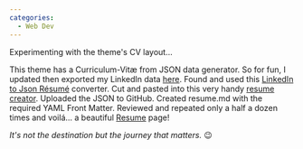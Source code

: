 ```yaml
---
categories:
  - Web Dev
---
```

Experimenting with the theme's CV layout...

This theme has a Curriculum-Vitæ from JSON data generator. 
So for fun, I updated then exported my LinkedIn data [here](https://www.linkedin.com/psettings/member-data). Found and used this [LinkedIn to Json Résumé](https://jmperezperez.com/linkedin-to-json-resume) converter. Cut and pasted into this very handy [resume creator](http://registry.jsonresume.org). Uploaded the JSON to GitHub. Created resume.md with the required YAML Front Matter. Reviewed and repeated only a half a dozen times and voilá... a beautiful [Resume](/resume.html) page!

*It's not the destination but the journey that matters.* :wink:
